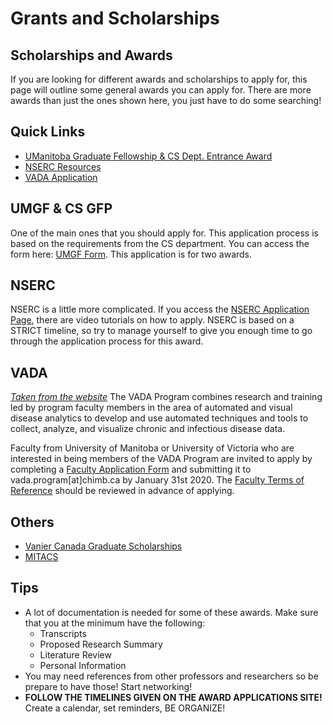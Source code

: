# Grants and Scholarships

## Scholarships and Awards

If you are looking for different awards and scholarships to apply for, this page will outline some general awards you can apply for. There are more awards than just the ones shown here, you just have to do some searching!

## Quick Links
* [UManitoba Graduate Fellowship & CS Dept. Entrance Award](http://www.sci.umanitoba.ca/cs/wp-content/uploads/sites/3/2018/08/um_grad_fudning_papplication.pdf)
* [NSERC Resources](https://www.nserc-crsng.gc.ca/Students-Etudiants/AppProcess-ProcessusDemande_eng.asp)
* [VADA Application](http://vada.cs.umanitoba.ca/wp-content/uploads/2018/12/Faculty-Blank-Form-2019-Final1.pdf)

## UMGF & CS GFP

One of the main ones that you should apply for. This application process is based on the requirements from the CS department. You can access the form here: [UMGF Form](http://www.sci.umanitoba.ca/cs/wp-content/uploads/sites/3/2018/08/um_grad_fudning_papplication.pdf). This application is for two awards.

## NSERC

NSERC is a little more complicated. If you access the [NSERC Application Page](https://www.nserc-crsng.gc.ca/Students-Etudiants/AppProcess-ProcessusDemande_eng.asp), there are video tutorials on how to apply. NSERC is based on a STRICT timeline, so try to manage yourself to give you enough time to go through the application process for this award.

## VADA
[_Taken from the website_](http://vada.cs.umanitoba.ca)
The VADA Program combines research and training led by program faculty members in the area of automated and visual disease analytics to develop and use automated techniques and tools to collect, analyze, and visualize chronic and infectious disease data.

Faculty from University of Manitoba or University of Victoria who are interested in being members of the VADA Program are invited to apply by completing a [Faculty Application Form](http://vada.cs.umanitoba.ca/wp-content/uploads/2018/12/Faculty-Blank-Form-2019-Final1.pdf) and submitting it to vada.program[at]chimb.ca by January 31st 2020. The [Faculty Terms of Reference](http://vada.cs.umanitoba.ca/wp-content/uploads/2018/11/VADA-ToR-for-Faculty-Finalized.pdf) should be reviewed in advance of applying.

## Others
* [Vanier Canada Graduate Scholarships](https://vanier.gc.ca/en/home-accueil.html)
* [MITACS](https://www.mitacs.ca/en)

## Tips
* A lot of documentation is needed for some of these awards. Make sure that you at the minimum have the following:
    * Transcripts
    * Proposed Research Summary
    * Literature Review
    * Personal Information
* You may need references from other professors and researchers so be prepare to have those! Start networking!
* **FOLLOW THE TIMELINES GIVEN ON THE AWARD APPLICATIONS SITE!** Create a calendar, set reminders, BE ORGANIZE!